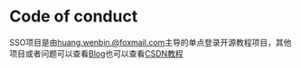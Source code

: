 # Code of conduct

SSO项目是由[huang.wenbin.@foxmail.com](huang.wenbin.@foxmail.com)主导的单点登录开源教程项目，其他项目或者问题可以查看[Blog](laomazi2006.github.io)也可以查看[CSDN教程](http://blog.csdn.net/u010475041/article/category/7156505)